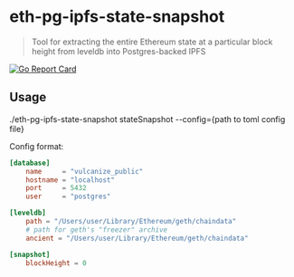 # eth-pg-ipfs-state-snapshot

> Tool for extracting the entire Ethereum state at a particular block height from leveldb into Postgres-backed IPFS

[![Go Report Card](https://goreportcard.com/badge/github.com/vulcanize/eth-pg-ipfs-state-snapshot)](https://goreportcard.com/report/github.com/vulcanize/eth-pg-ipfs-state-snapshot)

## Usage 

./eth-pg-ipfs-state-snapshot stateSnapshot --config={path to toml config file}

Config format:

```toml
[database]
    name     = "vulcanize_public"
    hostname = "localhost"
    port     = 5432
    user     = "postgres"

[leveldb]
    path = "/Users/user/Library/Ethereum/geth/chaindata"
    # path for geth's "freezer" archive
    ancient = "/Users/user/Library/Ethereum/geth/chaindata"

[snapshot]
    blockHeight = 0
```
